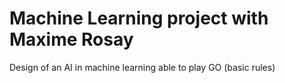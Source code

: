# Machine Learning project with Maxime Rosay

Design of an AI in machine learning able to play GO (basic rules)
